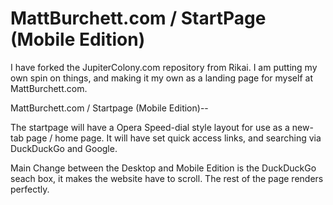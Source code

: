 MattBurchett.com / StartPage (Mobile Edition)
=============

I have forked the JupiterColony.com repository from Rikai. I am putting my own spin on things, and making it my own as a landing page for myself at MattBurchett.com.

MattBurchett.com / Startpage (Mobile Edition)--

The startpage will have a Opera Speed-dial style layout for use as a new-tab page / home page. It will have set quick access links, and searching via DuckDuckGo and Google.

Main Change between the Desktop and Mobile Edition is the DuckDuckGo seach box, it makes the website have to scroll. The rest of the page renders perfectly.
